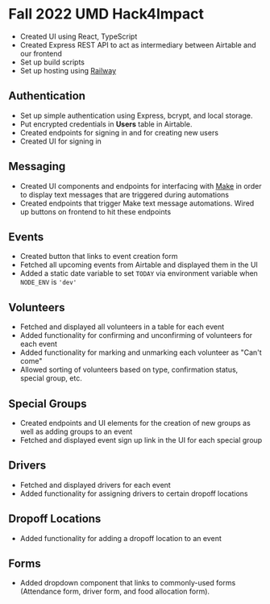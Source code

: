# Fall 2022 UMD Hack4Impact

- Created UI using React, TypeScript
- Created Express REST API to act as intermediary between Airtable and our frontend
- Set up build scripts
- Set up hosting using [Railway](https://railway.app/)

## Authentication

- Set up simple authentication using Express, bcrypt, and local storage.
- Put encrypted credentials in **Users** table in Airtable.
- Created endpoints for signing in and for creating new users
- Created UI for signing in

## Messaging

- Created UI components and endpoints for interfacing with [Make](https://www.make.com/) in order to display text messages that are triggered during automations
- Created endpoints that trigger Make text message automations. Wired up buttons on frontend to hit these endpoints

## Events

- Created button that links to event creation form
- Fetched all upcoming events from Airtable and displayed them in the UI
- Added a static date variable to set `TODAY` via environment variable when `NODE_ENV` is `'dev'`

## Volunteers

- Fetched and displayed all volunteers in a table for each event
- Added functionality for confirming and unconfirming of volunteers for each event
- Added functionality for marking and unmarking each volunteer as "Can't come"
- Allowed sorting of volunteers based on type, confirmation status, special group, etc.

## Special Groups

- Created endpoints and UI elements for the creation of new groups as well as adding groups to an event
- Fetched and displayed event sign up link in the UI for each special group

## Drivers

- Fetched and displayed drivers for each event
- Added functionality for assigning drivers to certain dropoff locations

## Dropoff Locations

- Added functionality for adding a dropoff location to an event

## Forms

- Added dropdown component that links to commonly-used forms (Attendance form, driver form, and food allocation form).
